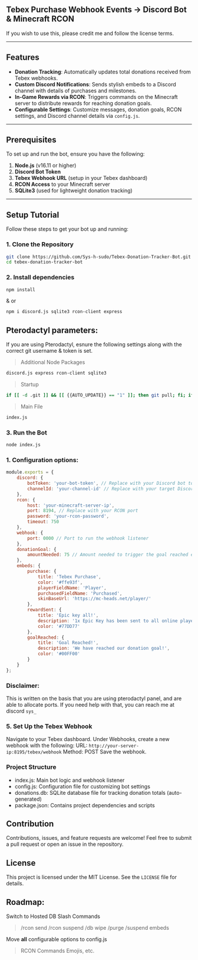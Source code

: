 ## Tebex Purchase Webhook Events -> Discord Bot & Minecraft RCON

If you wish to use this, please credit me and follow the license terms.

---

## Features

- **Donation Tracking**: Automatically updates total donations received from Tebex webhooks.
- **Custom Discord Notifications**: Sends stylish embeds to a Discord channel with details of purchases and milestones.
- **In-Game Rewards via RCON**: Triggers commands on the Minecraft server to distribute rewards for reaching donation goals.
- **Configurable Settings**: Customize messages, donation goals, RCON settings, and Discord channel details via `config.js`.

---

## Prerequisites

To set up and run the bot, ensure you have the following:

1. **Node.js** (v16.11 or higher)
2. **Discord Bot Token**
3. **Tebex Webhook URL** (setup in your Tebex dashboard)
4. **RCON Access** to your Minecraft server
5. **SQLite3** (used for lightweight donation tracking)

---

## Setup Tutorial

Follow these steps to get your bot up and running:

### 1. Clone the Repository

```bash
git clone https://github.com/Sys-h-sudo/Tebex-Donation-Tracker-Bot.git
cd tebex-donation-tracker-bot
```
### 2. Install dependencies

```bash
npm install
```
& or
```bash
npm i discord.js sqlite3 rcon-client express
```

## Pterodactyl parameters:

If you are using Pterodactyl, esnure the following settings along with the correct git username & token is set.

> Additional Node Packages
```bash
discord.js express rcon-client sqlite3
```

> Startup
```bash
if [[ -d .git ]] && [[ {{AUTO_UPDATE}} == "1" ]]; then git pull; fi; if [[ ! -z ${NODE_PACKAGES} ]]; then /usr/local/bin/npm install ${NODE_PACKAGES}; fi; if [[ ! -z ${UNNODE_PACKAGES} ]]; then /usr/local/bin/npm uninstall ${UNNODE_PACKAGES}; fi; if [ -f /home/container/package.json ]; then /usr/local/bin/npm install; fi; if [[ "${MAIN_FILE}" == "*.js" ]]; then /usr/local/bin/node "/home/container/${MAIN_FILE}" ${NODE_ARGS}; else /usr/local/bin/ts-node --esm "/home/container/${MAIN_FILE}" ${NODE_ARGS}; fi
```

> Main File

```bash
index.js
```

### 3. Run the Bot
```bash
node index.js
```

### 1. Configuration options:

```javascript
module.exports = {
    discord: {
        botToken: 'your-bot-token', // Replace with your Discord bot token
        channelId: 'your-channel-id' // Replace with your target Discord channel ID
    },
    rcon: {
        host: 'your-minecraft-server-ip',
        port: 8194, // Replace with your RCON port
        password: 'your-rcon-password',
        timeout: 750
    },
    webhook: {
        port: 0000 // Port to run the webhook listener
    },
    donationGoal: {
        amountNeeded: 75 // Amount needed to trigger the goal reached event
    },
    embeds: {
        purchase: {
            title: 'Tebex Purchase',
            color: '#ffe93f',
            playerFieldName: 'Player',
            purchasedFieldName: 'Purchased',
            skinBaseUrl: 'https://mc-heads.net/player/'
        },
        rewardSent: {
            title: 'Epic key all!',
            description: '1x Epic Key has been sent to all online players! Thanks everyone for your support!',
            color: '#77DD77'
        },
        goalReached: {
            title: 'Goal Reached!',
            description: 'We have reached our donation goal!',
            color: '#00FF00'
        }
    }
};
```
### Disclaimer:

This is written on the basis that you are using pterodactyl panel, and are able to allocate ports. If you need help with that, you can reach me at discord ``sys_``

### 5. Set Up the Tebex Webhook
Navigate to your Tebex dashboard.
Under Webhooks, create a new webhook with the following:
URL: ``http://your-server-ip:8195/tebex/webhook``
Method: POST
Save the webhook.

### Project Structure
- index.js: Main bot logic and webhook listener
- config.js: Configuration file for customizing bot settings
- donations.db: SQLite database file for tracking donation totals (auto-generated)
- package.json: Contains project dependencies and scripts

## Contribution
Contributions, issues, and feature requests are welcome! Feel free to submit a pull request or open an issue in the repository.

## License
This project is licensed under the MIT License. See the `LICENSE` file for details.


## Roadmap:

Switch to Hosted DB
Slash Commands
> /rcon send
> /rcon suspend
> /db wipe
> /purge
> /suspend embeds

Move **all** configurable options to config.js
> RCON Commands
> Emojis, etc.

